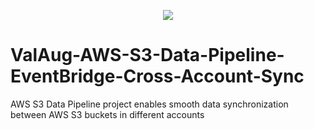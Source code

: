 <!-- retro visitor counter -->
<p align="center"> 
  <img src="https://profile-counter.glitch.me/ValAug-AWS-S3-Data-Pipeline-EventBridge-Cross-Account-Sync/count.svg" />
</p>


# ValAug-AWS-S3-Data-Pipeline-EventBridge-Cross-Account-Sync
AWS S3 Data Pipeline project enables smooth data synchronization between AWS S3 buckets in different accounts
